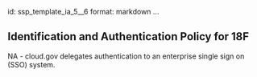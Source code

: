 id: ssp_template_ia_5__6
format: markdown
...
## Identification and Authentication Policy for 18F

NA - cloud.gov delegates authentication to an enterprise single sign on (SSO) system.
